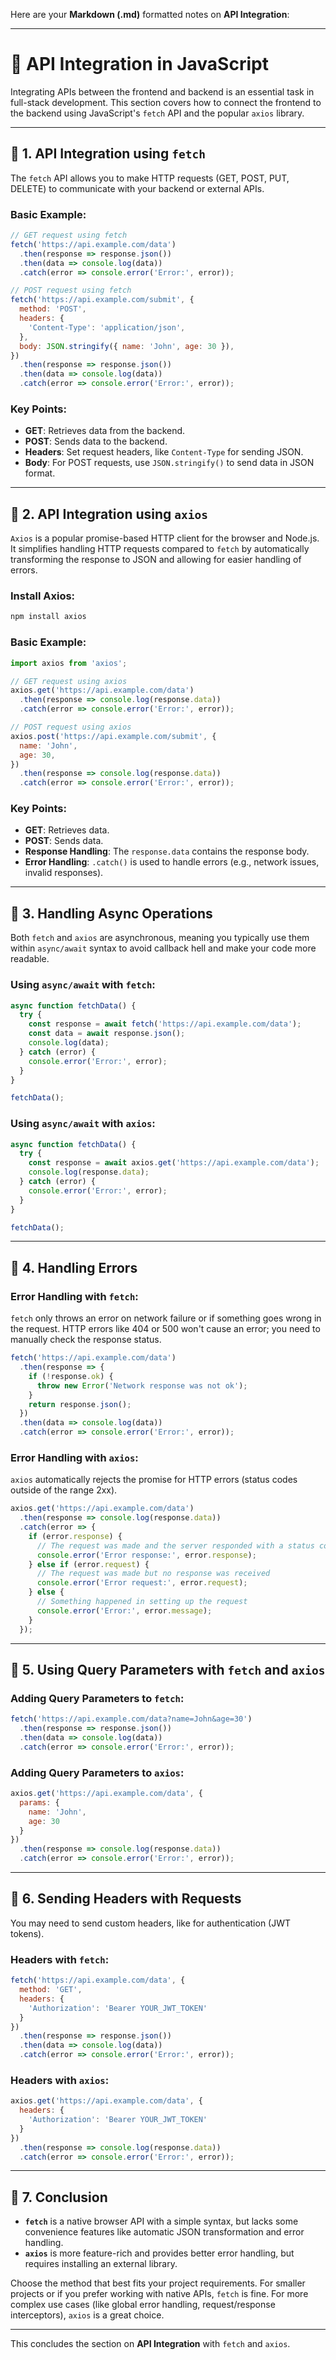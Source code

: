 Here are your **Markdown (.md)** formatted notes on **API Integration**:

---

# 📝 API Integration in JavaScript

Integrating APIs between the frontend and backend is an essential task in full-stack development. This section covers how to connect the frontend to the backend using JavaScript's `fetch` API and the popular `axios` library.

---

## 🔹 **1. API Integration using `fetch`**

The `fetch` API allows you to make HTTP requests (GET, POST, PUT, DELETE) to communicate with your backend or external APIs.

### **Basic Example:**

```javascript
// GET request using fetch
fetch('https://api.example.com/data')
  .then(response => response.json())
  .then(data => console.log(data))
  .catch(error => console.error('Error:', error));

// POST request using fetch
fetch('https://api.example.com/submit', {
  method: 'POST',
  headers: {
    'Content-Type': 'application/json',
  },
  body: JSON.stringify({ name: 'John', age: 30 }),
})
  .then(response => response.json())
  .then(data => console.log(data))
  .catch(error => console.error('Error:', error));
```

### **Key Points:**

* **GET**: Retrieves data from the backend.
* **POST**: Sends data to the backend.
* **Headers**: Set request headers, like `Content-Type` for sending JSON.
* **Body**: For POST requests, use `JSON.stringify()` to send data in JSON format.

---

## 🔹 **2. API Integration using `axios`**

`Axios` is a popular promise-based HTTP client for the browser and Node.js. It simplifies handling HTTP requests compared to `fetch` by automatically transforming the response to JSON and allowing for easier handling of errors.

### **Install Axios:**

```bash
npm install axios
```

### **Basic Example:**

```javascript
import axios from 'axios';

// GET request using axios
axios.get('https://api.example.com/data')
  .then(response => console.log(response.data))
  .catch(error => console.error('Error:', error));

// POST request using axios
axios.post('https://api.example.com/submit', {
  name: 'John',
  age: 30,
})
  .then(response => console.log(response.data))
  .catch(error => console.error('Error:', error));
```

### **Key Points:**

* **GET**: Retrieves data.
* **POST**: Sends data.
* **Response Handling**: The `response.data` contains the response body.
* **Error Handling**: `.catch()` is used to handle errors (e.g., network issues, invalid responses).

---

## 🔹 **3. Handling Async Operations**

Both `fetch` and `axios` are asynchronous, meaning you typically use them within `async/await` syntax to avoid callback hell and make your code more readable.

### **Using `async/await` with `fetch`:**

```javascript
async function fetchData() {
  try {
    const response = await fetch('https://api.example.com/data');
    const data = await response.json();
    console.log(data);
  } catch (error) {
    console.error('Error:', error);
  }
}

fetchData();
```

### **Using `async/await` with `axios`:**

```javascript
async function fetchData() {
  try {
    const response = await axios.get('https://api.example.com/data');
    console.log(response.data);
  } catch (error) {
    console.error('Error:', error);
  }
}

fetchData();
```

---

## 🔹 **4. Handling Errors**

### **Error Handling with `fetch`:**

`fetch` only throws an error on network failure or if something goes wrong in the request. HTTP errors like 404 or 500 won't cause an error; you need to manually check the response status.

```javascript
fetch('https://api.example.com/data')
  .then(response => {
    if (!response.ok) {
      throw new Error('Network response was not ok');
    }
    return response.json();
  })
  .then(data => console.log(data))
  .catch(error => console.error('Error:', error));
```

### **Error Handling with `axios`:**

`axios` automatically rejects the promise for HTTP errors (status codes outside of the range 2xx).

```javascript
axios.get('https://api.example.com/data')
  .then(response => console.log(response.data))
  .catch(error => {
    if (error.response) {
      // The request was made and the server responded with a status code outside of 2xx
      console.error('Error response:', error.response);
    } else if (error.request) {
      // The request was made but no response was received
      console.error('Error request:', error.request);
    } else {
      // Something happened in setting up the request
      console.error('Error:', error.message);
    }
  });
```

---

## 🔹 **5. Using Query Parameters with `fetch` and `axios`**

### **Adding Query Parameters to `fetch`:**

```javascript
fetch('https://api.example.com/data?name=John&age=30')
  .then(response => response.json())
  .then(data => console.log(data))
  .catch(error => console.error('Error:', error));
```

### **Adding Query Parameters to `axios`:**

```javascript
axios.get('https://api.example.com/data', {
  params: {
    name: 'John',
    age: 30
  }
})
  .then(response => console.log(response.data))
  .catch(error => console.error('Error:', error));
```

---

## 🔹 **6. Sending Headers with Requests**

You may need to send custom headers, like for authentication (JWT tokens).

### **Headers with `fetch`:**

```javascript
fetch('https://api.example.com/data', {
  method: 'GET',
  headers: {
    'Authorization': 'Bearer YOUR_JWT_TOKEN'
  }
})
  .then(response => response.json())
  .then(data => console.log(data))
  .catch(error => console.error('Error:', error));
```

### **Headers with `axios`:**

```javascript
axios.get('https://api.example.com/data', {
  headers: {
    'Authorization': 'Bearer YOUR_JWT_TOKEN'
  }
})
  .then(response => console.log(response.data))
  .catch(error => console.error('Error:', error));
```

---

## 🔹 **7. Conclusion**

* **`fetch`** is a native browser API with a simple syntax, but lacks some convenience features like automatic JSON transformation and error handling.
* **`axios`** is more feature-rich and provides better error handling, but requires installing an external library.

Choose the method that best fits your project requirements. For smaller projects or if you prefer working with native APIs, `fetch` is fine. For more complex use cases (like global error handling, request/response interceptors), `axios` is a great choice.

---

This concludes the section on **API Integration** with `fetch` and `axios`.
